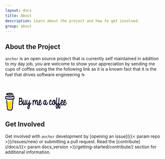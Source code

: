 ```yaml
---
layout: docs
title: About
description: Learn about the project and how to get involved.
group: about
---
```


## About the Project

`anchor` is an open source project that is currently self maintained in addition to my day job, you are welcome to show your appreciation by sending me cups of coffee using the the following link as it is a known fact that it is the fuel that drives software engineering ☕

<br>

<a href="https://www.buymeacoffee.com/ZachiNachshon" target="_blank"><img src="/docs/latest/assets/img/bmc-orig.svg" height="57" width="200" alt="Buy Me A Coffee"></a>

<!-- <img class="img-fluid mt-3 mx-auto" srcset="/docs/latest/assets/img/bmc-orig.svg,
                                                    /docs/latest/assets/img/bmc-orig.svg@1x.png 2x"
                                            src="/docs/latest/assets/img/bmc-orig.svg"
                                            alt="Buy me a coffee icon" width="700" height="425" loading="lazy"> -->

## Get Involved

Get involved with `anchor` development by [opening an issue]({{< param repo >}}/issues/new) or submitting a pull request. Read the [contribute](/docs/{{< param docs_version >}}/getting-started/contribute/) section for additional information.
